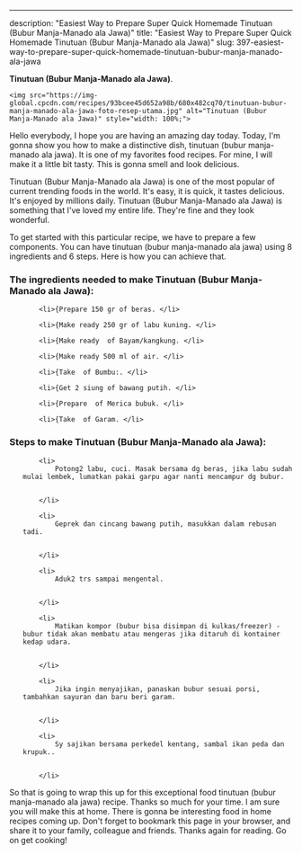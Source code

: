 ---
description: "Easiest Way to Prepare Super Quick Homemade Tinutuan (Bubur Manja-Manado ala Jawa)"
title: "Easiest Way to Prepare Super Quick Homemade Tinutuan (Bubur Manja-Manado ala Jawa)"
slug: 397-easiest-way-to-prepare-super-quick-homemade-tinutuan-bubur-manja-manado-ala-jawa

<p>
	<strong>Tinutuan (Bubur Manja-Manado ala Jawa)</strong>. 
	
</p>
<p>
	
	<img src="https://img-global.cpcdn.com/recipes/93bcee45d652a98b/680x482cq70/tinutuan-bubur-manja-manado-ala-jawa-foto-resep-utama.jpg" alt="Tinutuan (Bubur Manja-Manado ala Jawa)" style="width: 100%;">
	
	
</p>
<p>
	Hello everybody, I hope you are having an amazing day today. Today, I'm gonna show you how to make a distinctive dish, tinutuan (bubur manja-manado ala jawa). It is one of my favorites food recipes. For mine, I will make it a little bit tasty. This is gonna smell and look delicious.
</p>
	
<p>
	
</p>
<p>
	Tinutuan (Bubur Manja-Manado ala Jawa) is one of the most popular of current trending foods in the world. It's easy, it is quick, it tastes delicious. It's enjoyed by millions daily. Tinutuan (Bubur Manja-Manado ala Jawa) is something that I've loved my entire life. They're fine and they look wonderful.
</p>

<p>
To get started with this particular recipe, we have to prepare a few components. You can have tinutuan (bubur manja-manado ala jawa) using 8 ingredients and 6 steps. Here is how you can achieve that.
</p>

<h3>The ingredients needed to make Tinutuan (Bubur Manja-Manado ala Jawa):</h3>

<ol>
	
		<li>{Prepare 150 gr of beras. </li>
	
		<li>{Make ready 250 gr of labu kuning. </li>
	
		<li>{Make ready  of Bayam/kangkung. </li>
	
		<li>{Make ready 500 ml of air. </li>
	
		<li>{Take  of Bumbu:. </li>
	
		<li>{Get 2 siung of bawang putih. </li>
	
		<li>{Prepare  of Merica bubuk. </li>
	
		<li>{Take  of Garam. </li>
	
</ol>
<p>
	
</p>

<h3>Steps to make Tinutuan (Bubur Manja-Manado ala Jawa):</h3>

<ol>
	
		<li>
			Potong2 labu, cuci. Masak bersama dg beras, jika labu sudah mulai lembek, lumatkan pakai garpu agar nanti mencampur dg bubur.
			
			
		</li>
	
		<li>
			Geprek dan cincang bawang putih, masukkan dalam rebusan tadi.
			
			
		</li>
	
		<li>
			Aduk2 trs sampai mengental.
			
			
		</li>
	
		<li>
			Matikan kompor (bubur bisa disimpan di kulkas/freezer) -bubur tidak akan membatu atau mengeras jika ditaruh di kontainer kedap udara.
			
			
		</li>
	
		<li>
			Jika ingin menyajikan, panaskan bubur sesuai porsi, tambahkan sayuran dan baru beri garam.
			
			
		</li>
	
		<li>
			Sy sajikan bersama perkedel kentang, sambal ikan peda dan krupuk..
			
			
		</li>
	
</ol>

<p>
	
</p>

<p>
	So that is going to wrap this up for this exceptional food tinutuan (bubur manja-manado ala jawa) recipe. Thanks so much for your time. I am sure you will make this at home. There is gonna be interesting food in home recipes coming up. Don't forget to bookmark this page in your browser, and share it to your family, colleague and friends. Thanks again for reading. Go on get cooking!
</p>
